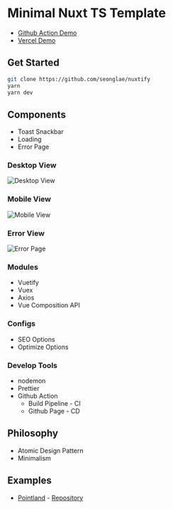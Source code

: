 # Minimal Nuxt TS Template
- [Github Action Demo](https://seonglae.github.io/nuxtify)
- [Vercel Demo](https://nuxtify.vercel.app)

## Get Started

```bash
git clone https://github.com/seonglae/nuxtify
yarn
yarn dev
```

## Components
- Toast Snackbar
- Loading
- Error Page

### Desktop View
![Desktop View](image/desktop.png)

### Mobile View
![Mobile View](image/mobile.png)

### Error View
![Error Page](image/error.png)

### Modules

- Vuetify
- Vuex
- Axios
- Vue Composition API


### Configs

- SEO Options
- Optimize Options

### Develop Tools

- nodemon
- Prettier
- Github Action
  - Build Pipeline - CI
  - Github Page - CD

## Philosophy

- Atomic Design Pattern
- Minimalism

## Examples

- [Pointland](point.seongland.com) - [Repository](github.com/seongland/pointland)

